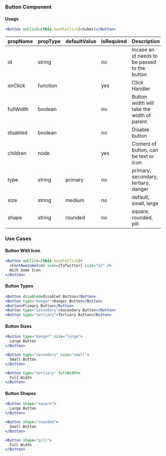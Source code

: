 ### Button Component

#### Usage
```jsx
<Button onClick={this.handleClick}>Submit</Button>
```
| propName  | propType | defaultValue | isRequired | Description                                   |
|-----------|----------|--------------|------------|-----------------------------------------------|
| id        | string   |              | no         | Incase an id needs to be passed to the button |
| onClick   | function |              | yes        | Click Handler                                 |
| fullWidth | boolean  |              | no         | Button width will take the width of parent    |
| disabled  | boolean  |              | no         | Disable button                                |
| children  | node     |              | yes        | Content of button, can be text or icon        |
| type      | string   | primary      | no         | primary, secondary, tertiary, danger          |
| size      | string   | medium       | no         | default, small, large                         |
| shape     | string   | rounded      | no         | square, rounded, pill                         |


### Use Cases
#### Button With Icon
```jsx
<Button onClick={this.handleClick}>
  <FontAwesomeIcon icon={faTwitter} size="2x" />
  With Some Icon
</Button>
```

#### Button Types
```jsx
<Button disabled>Disabled Button</Button>
<Button type="danger">Danger Button</Button>
<Button>Primary Button</Button>
<Button type="secondary">Secondary Button</Button>
<Button type="tertiary">Tertiary Button</Button>
```

#### Button Sizes
```jsx
<Button type="danger" size="large">
  Large Button
</Button>

<Button type="secondary" size="small">
  Small Button
</Button>

<Button type="tertiary" fullWidth>
  Full Width
</Button>
```

#### Button Shapes
```jsx
<Button shape="square">
  Large Button
</Button>

<Button shape="rounded">
  Small Button
</Button>

<Button shape="pill">
  Full Width
</Button>

```



